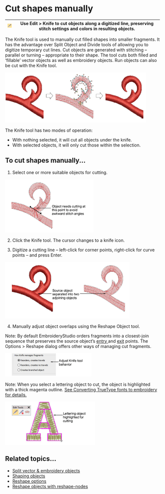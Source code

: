 # Cut shapes manually

| ![Knife.png](assets/Knife.png) | Use Edit > Knife to cut objects along a digitized line, preserving stitch settings and colors in resulting objects. |
| ------------------------------ | ------------------------------------------------------------------------------------------------------------------- |

The Knife tool is used to manually cut filled shapes into smaller fragments. It has the advantage over Split Object and Divide tools of allowing you to digitize temporary cut lines. Cut objects are generated with stitching – parallel or turning – appropriate to their shape. The tool cuts both filled and ‘fillable’ vector objects as well as embroidery objects. Run objects can also be cut with the Knife tool.

![reshape00071.png](assets/reshape00071.png)

The Knife tool has two modes of operation:

- With nothing selected, it will cut all objects under the knife.
- With selected objects, it will only cut those within the selection.

## To cut shapes manually...

1. Select one or more suitable objects for cutting.

![KnifeDetail2.png](assets/KnifeDetail2.png)

2. Click the Knife tool. The cursor changes to a knife icon.

3. Digitize a cutting line – left-click for corner points, right-click for curve points – and press Enter.

![reshape00076.png](assets/reshape00076.png)

4. Manually adjust object overlaps using the Reshape Object tool.

Note: By default EmbroideryStudio orders fragments into a closest-join sequence that preserves the source object’s [entry ](../../glossary/glossary)and [exit](../../glossary/glossary) points. The Options > Reshape dialog offers other ways of managing cut fragments.

![reshape00079.png](assets/reshape00079.png)

Note: When you select a lettering object to cut, the object is highlighted with a thick magenta outline. [See Converting TrueType fonts to embroidery for details.](../../Lettering/lettering_custom/Converting_TrueType_fonts_to_embroidery)

![CutLetter.png](assets/CutLetter.png)

## Related topics...

- [Split vector & embroidery objects](Split_vector_embroidery_objects)
- [Shaping objects](Shaping_objects)
- [Reshape options](../../Setup/settings/Reshape_options)
- [Reshape objects with reshape-nodes](Reshape_objects_with_reshape-nodes)
